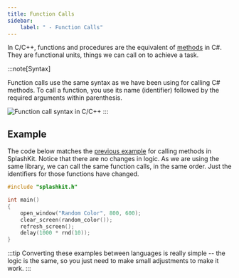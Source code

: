 ```yaml
---
title: Function Calls
sidebar:
    label: " - Function Calls"
---
```


In C/C++, functions and procedures are the equivalent of [methods](/book/part-1-instructions/1-sequence-and-data/1-concepts/02-method) in C#. They are functional units, things we can call on to achieve a task.

:::note[Syntax]

Function calls use the same syntax as we have been using for calling C# methods. To call a function, you use its name (identifier) followed by the required arguments within parenthesis.

![Function call syntax in C/C++](./images/function-call.png)
:::

## Example

The code below matches the [previous example](/book/part-1-instructions/1-sequence-and-data/1-concepts/03-method-call/#example-using-result) for calling methods in SplashKit.
Notice that there are no changes in logic.
As we are using the same library, we can call the same function calls, in the same order.
Just the identifiers for those functions have changed.

```cpp
#include "splashkit.h"

int main()
{
    open_window("Random Color", 800, 600);
    clear_screen(random_color());
    refresh_screen();
    delay(1000 * rnd(10));
}
```

:::tip
Converting these examples between languages is really simple -- the logic is the same, so you just need to make small adjustments to make it work.
:::
